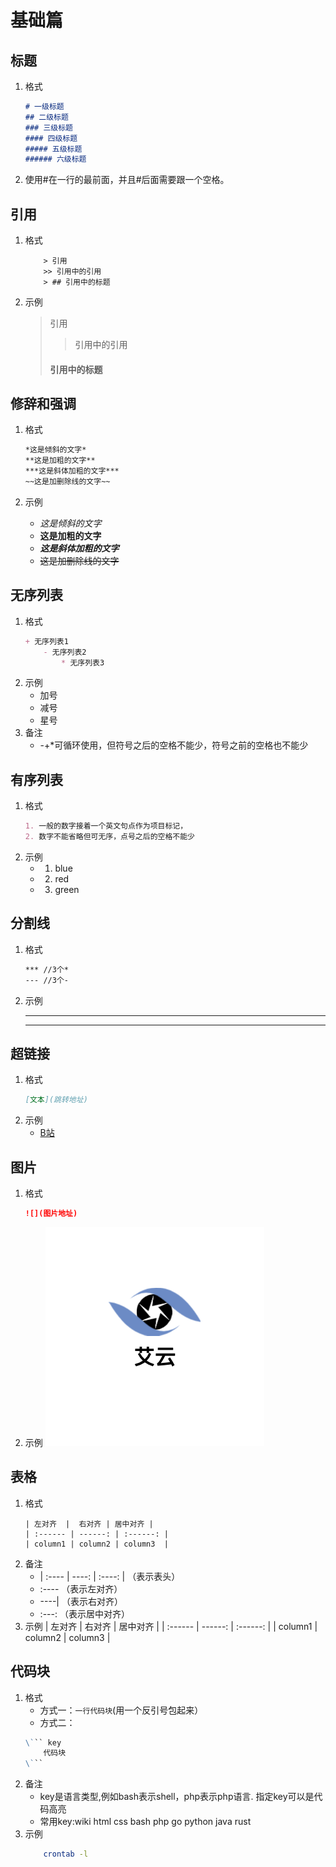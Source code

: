 # 基础篇

## 标题
1. 格式
    ```markdown
    # 一级标题
    ## 二级标题
    ### 三级标题
    #### 四级标题
    ##### 五级标题
    ###### 六级标题	
    ```
2. 使用#在一行的最前面，并且#后面需要跟一个空格。

## 引用
1. 格式
    ```wiki
        > 引用
        >> 引用中的引用
        > ## 引用中的标题
    ```
2. 示例
    > 引用
    >> 引用中的引用
    > #### 引用中的标题

## 修辞和强调
1. 格式
    ```markdown
    *这是倾斜的文字*
    **这是加粗的文字**
    ***这是斜体加粗的文字***
    ~~这是加删除线的文字~~
    ```

2. 示例
   + *这是倾斜的文字*
   + **这是加粗的文字**
   + ***这是斜体加粗的文字***
   + ~~这是加删除线的文字~~

## 无序列表
1. 格式
    ```markdown
    + 无序列表1
        - 无序列表2
            * 无序列表3
    ```
2. 示例
   + 加号
   - 减号
   * 星号
3. 备注
   + -+*可循环使用，但符号之后的空格不能少，符号之前的空格也不能少

## 有序列表
1. 格式
    ``` markdown
    1. 一般的数字接着一个英文句点作为项目标记，
    2. 数字不能省略但可无序，点号之后的空格不能少
    ```
2. 示例
   + 1. blue
   + 2. red
   + 3. green

## 分割线
1. 格式
    ```markdown
    *** //3个*
    --- //3个-
    ```
2. 示例
    ***
    ---
   
## 超链接
1. 格式
    ```markdown
    [文本](跳转地址)
    ```
2. 示例
   + [B站](https://www.bilibili.com/)

## 图片
1. 格式
    ```markdown
    ![](图片地址)
    ```
2. 示例
    ![](../images/test.png)

## 表格
1. 格式
    ``` wiki
    | 左对齐  |  右对齐 | 居中对齐 |
    | :------ | ------: | :------: |
    | column1 | column2 | column3  |
    ```
2. 备注
   +  | :---- | ----: | :----: |  （表示表头）
   +  :---- （表示左对齐）
   +  ----| （表示右对齐）
   +  :---: （表示居中对齐）
3. 示例
    | 左对齐  |  右对齐 | 居中对齐 |
    | :------ | ------: | :------: |
    | column1 | column2 | column3  |

## 代码块
1. 格式
   + 方式一：`一行代码块`(用一个反引号包起来）
   + 方式二：
    ```markdown
    \``` key
        代码块
    \```
    ```
2. 备注
   + key是语言类型,例如bash表示shell，php表示php语言. 指定key可以是代码高亮
   + 常用key:wiki html css bash php go python java rust
3. 示例
    ```bash
        crontab -l
    ```
